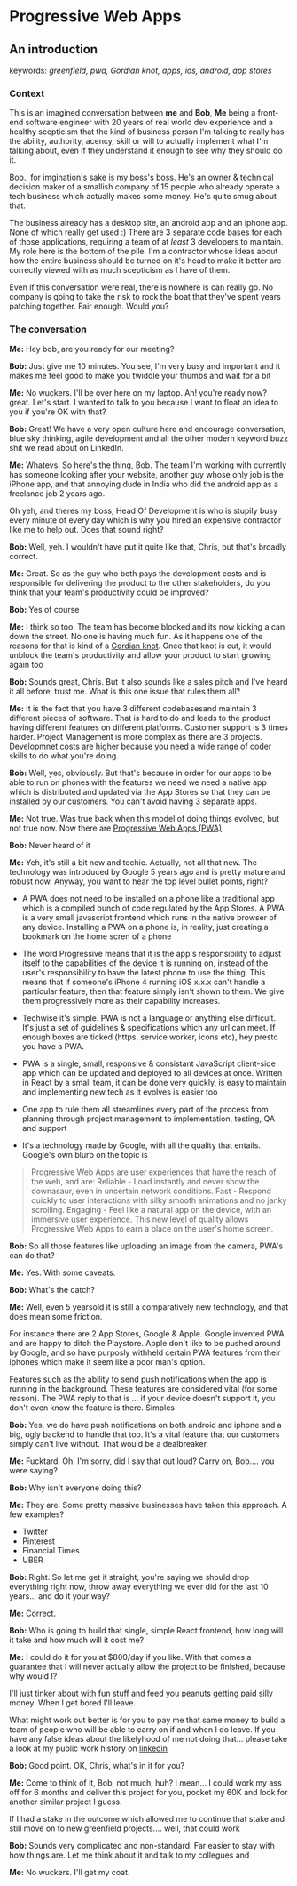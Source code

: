 # Progressive Web Apps

## An introduction

keywords: _greenfield, pwa, Gordian knot, apps, ios, android, app stores_

### Context

This is an imagined conversation between **me** and **Bob**, **Me** being a front-end software engineer with 20 years of real world dev experience and a healthy scepticism that the kind of business person I'm talking to really has the ability, authority, acency, skill or will to actually implement what I'm talking about, even if they understand it enough to see why they should do it.

Bob., for imgination's sake is my boss's boss. He's an owner & technical decision maker of a smallish company of 15 people who already operate a tech business which actually makes some money. He's quite smug about that.

The business already has a desktop site, an android app and an iphone app. None of which really get used :) There are 3 separate code bases for each of those applications, requiring a team of at _least_ 3 developers to maintain. My role here is the bottom of the pile. I'm a contractor whose ideas about how the entire business should be turned on it's head to make it better are correctly viewed with as much scepticism as I have of them.

Even if this conversation were real, there is nowhere is can really go. No company is going to take the risk to rock the boat that they've spent years patching together. Fair enough. Would you?

### The conversation

**Me:** Hey bob, are you ready for our meeting?

**Bob:** Just give me 10 minutes. You see, I'm very busy and important and it makes me feel good to make you twiddle your thumbs and wait for a bit

**Me:** No wuckers. I'll be over here on my laptop. Ah! you're ready now? great. Let's start. I wanted to talk to you because I want to float an idea to you if you're OK with that?

**Bob:** Great! We have a very open culture here and encourage conversation, blue sky thinking, agile development and all the other modern keyword buzz shit we read about on LinkedIn.

**Me:** Whatevs. So here's the thing, Bob. The team I'm working with currently has someone looking after your website, another guy whose only job is the iPhone app, and that annoying dude in India who did the android app as a freelance job 2 years ago.

Oh yeh, and theres my boss, Head Of Development is who is stupily busy every minute of every day which is why you hired an expensive contractor like me to help out. Does that sound right?

**Bob:** Well, yeh. I wouldn't have put it quite like that, Chris, but that's broadly correct.

**Me:** Great. So as the guy who both pays the development costs and is responsible for delivering the product to the other stakeholders, do you think that your team's productivity could be improved?

**Bob:** Yes of course

**Me:** I think so too. The team has become blocked and its now kicking a can down the street. No one is having much fun. As it happens one of the reasons for that is kind of a [Gordian knot](https://www.britannica.com/topic/Gordian-knot). Once that knot is cut, it would unblock the team's productivity and allow your product to start growing again too

**Bob:** Sounds great, Chris. But it also sounds like a sales pitch and I've heard it all before, trust me. What is this one issue that rules them all?

**Me:** It is the fact that you have 3 different codebasesand maintain 3 different pieces of software. That is hard to do and leads to the product having different features on different platforms. Customer support is 3 times harder. Project Management is more complex as there are 3 projects. Developmnet costs are higher because you need a wide range of coder skills to do what you're doing.

**Bob:** Well, yes, obviously. But that's because in order for our apps to be able to run on phones with the features we need we need a native app which is distributed and updated via the App Stores so that they can be installed by our customers. You can't avoid having 3 separate apps.

**Me:** Not true. Was true back when this model of doing things evolved, but not true now. Now there are [Progressive Web Apps (PWA)](https://developers.google.com/web/progressive-web-apps).

**Bob:** Never heard of it

**Me:** Yeh, it's still a bit new and techie. Actually, not all that new. The technology was introduced by Google 5 years ago and is pretty mature and robust now. Anyway, you want to hear the top level bullet points, right?

- A PWA does not need to be installed on a phone like a traditional app which is a compiled bunch of code regulated by the App Stores. A PWA is a very small javascript frontend which runs in the native browser of any device. Installing a PWA on a phone is, in reality, just creating a bookmark on the home scren of a phone

- The word Progressive means that it is the app's responsibility to adjust itself to the capabilities of the device it is running on, instead of the user's responsibility to have the latest phone to use the thing. This means that if someone's iPhone 4 running iOS x.x.x can't handle a particular feature, then that feature simply isn't shown to them. We give them progressively more as their capability increases.

- Techwise it's simple. PWA is not a language or anything else difficult. It's just a set of guidelines & specifications which any url can meet. If enough boxes are ticked (https, service worker, icons etc), hey presto you have a PWA.

- PWA is a single, small, responsive & consistant JavaScript client-side app which can be updated and deployed to all devices at once. Written in React by a small team, it can be done very quickly, is easy to maintain and implementing new tech as it evolves is easier too

- One app to rule them all streamlines every part of the process from planning through project management to implementation, testing, QA and support

- It's a technology made by Google, with all the quality that entails. Google's own blurb on the topic is

> Progressive Web Apps are user experiences that have the reach of the web, and are: Reliable - Load instantly and never show the downasaur, even in uncertain network conditions. Fast - Respond quickly to user interactions with silky smooth animations and no janky scrolling. Engaging - Feel like a natural app on the device, with an immersive user experience. This new level of quality allows Progressive Web Apps to earn a place on the user's home screen.

**Bob:** So all those features like uploading an image from the camera, PWA's can do that?

**Me:** Yes. With some caveats.

**Bob:** What's the catch?

**Me:** Well, even 5 yearsold it is still a comparatively new technology, and that does mean some friction.

For instance there are 2 App Stores, Google & Apple. Google invented PWA and are happy to ditch the Playstore. Apple don't like to be pushed around by Google, and so have purposly withheld certain PWA features from their iphones which make it seem like a poor man's option.

Features such as the ability to send push notifications when the app is running in the background. These features are considered vital (for some reason). The PWA reply to that is ... if your device doesn't support it, you don't even know the feature is there. Simples

**Bob:** Yes, we do have push notifications on both android and iphone and a big, ugly backend to handle that too. It's a vital feature that our customers simply can't live without. That would be a dealbreaker.

**Me:** Fucktard. Oh, I'm sorry, did I say that out loud? Carry on, Bob.... you were saying?

**Bob:** Why isn't everyone doing this?

**Me:** They are. Some pretty massive businesses have taken this approach. A few examples?

- Twitter
- Pinterest
- Financial Times
- UBER

**Bob:** Right. So let me get it straight, you're saying we should drop everything right now, throw away everything we ever did for the last 10 years... and do it your way?

**Me:** Correct.

**Bob:** Who is going to build that single, simple React frontend, how long will it take and how much will it cost me?

**Me:** I could do it for you at \$800/day if you like. With that comes a guarantee that I will never actually allow the project to be finished, because why would I?

I'll just tinker about with fun stuff and feed you peanuts getting paid silly money. When I get bored I'll leave.

What might work out better is for you to pay me that same money to build a team of people who will be able to carry on if and when I do leave. If you have any false ideas about the likelyhood of me not doing that... please take a look at my public work history on [linkedin](https://www.linkedin.com/in/listingslab/)

**Bob:** Good point. OK, Chris, what's in it for you?

**Me:** Come to think of it, Bob, not much, huh? I mean... I could work my ass off for 6 months and deliver this project for you, pocket my 60K and look for another similar project I guess.

If I had a stake in the outcome which allowed me to continue that stake and still move on to new greenfield projects.... well, that could work

**Bob:** Sounds very complicated and non-standard. Far easier to stay with how things are. Let me think about it and talk to my collegues and

**Me:** No wuckers. I'll get my coat.
